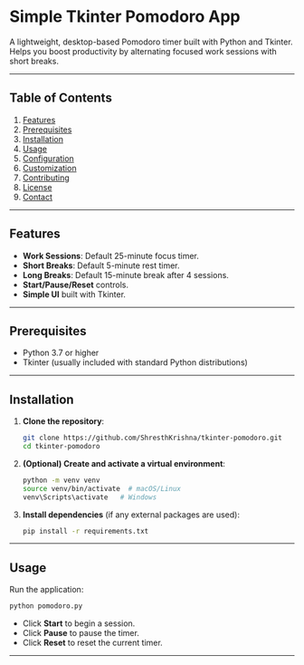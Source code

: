 # Simple Tkinter Pomodoro App

A lightweight, desktop-based Pomodoro timer built with Python and Tkinter. Helps you boost productivity by alternating focused work sessions with short breaks.

---

## Table of Contents

1. [Features](#features)
2. [Prerequisites](#prerequisites)
3. [Installation](#installation)
4. [Usage](#usage)
5. [Configuration](#configuration)
6. [Customization](#customization)
7. [Contributing](#contributing)
8. [License](#license)
9. [Contact](#contact)

---

## Features

- **Work Sessions**: Default 25-minute focus timer.
- **Short Breaks**: Default 5-minute rest timer.
- **Long Breaks**: Default 15-minute break after 4 sessions.
- **Start/Pause/Reset** controls.
- **Simple UI** built with Tkinter.

---

## Prerequisites

- Python 3.7 or higher
- Tkinter (usually included with standard Python distributions)

---

## Installation

1. **Clone the repository**:
   ```bash
   git clone https://github.com/ShresthKrishna/tkinter-pomodoro.git
   cd tkinter-pomodoro
   ```

2. **(Optional) Create and activate a virtual environment**:
   ```bash
   python -m venv venv
   source venv/bin/activate  # macOS/Linux
   venv\Scripts\activate   # Windows
   ```

3. **Install dependencies** (if any external packages are used):
   ```bash
   pip install -r requirements.txt
   ```

---

## Usage

Run the application:

```bash
python pomodoro.py
```

- Click **Start** to begin a session.
- Click **Pause** to pause the timer.
- Click **Reset** to reset the current timer.

---



